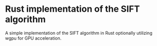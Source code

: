 # Rust implementation of the SIFT algorithm

A simple implementation of the SIFT algorithm in Rust optionally utilizing wgpu for GPU acceleration.
